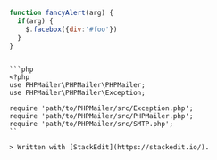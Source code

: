 

```javascript
function fancyAlert(arg) {
  if(arg) {
    $.facebox({div:'#foo'})
  }
}
```
```

```php
<?php
use PHPMailer\PHPMailer\PHPMailer;
use PHPMailer\PHPMailer\Exception;

require 'path/to/PHPMailer/src/Exception.php';
require 'path/to/PHPMailer/src/PHPMailer.php';
require 'path/to/PHPMailer/src/SMTP.php';
``

> Written with [StackEdit](https://stackedit.io/).

